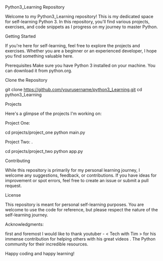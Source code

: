 Python3_Learning Repository

Welcome to my Python3_Learning repository! This is my dedicated space for self-learning Python 3. In this repository, you'll find various projects, exercises, and code snippets as I progress on my journey to master Python.

Getting Started

If you're here for self-learning, feel free to explore the projects and exercises. Whether you are a beginner or an experienced developer, I hope you find something valuable here.

Prerequisites
Make sure you have Python 3 installed on your machine. You can download it from python.org.

Clone the Repository

git clone https://github.com/yourusername/python3_Learning.git
cd python3_Learning

Projects

Here's a glimpse of the projects I'm working on:

Project One: 

cd projects/project_one
python main.py


Project Two: .

cd projects/project_two
python app.py


Contributing

While this repository is primarily for my personal learning journey, I welcome any suggestions, feedback, or contributions. If you have ideas for improvement or spot errors, feel free to create an issue or submit a pull request.

License

This repository is meant for personal self-learning purposes. You are welcome to use the code for reference, but please respect the nature of the self-learning journey.

Acknowledgments: 

first and foremost I would like to thank youtuber - < Tech with Tim > for his immense contribution for helping others with his great videos .
The Python community for their incredible resources.

Happy coding and happy learning!
